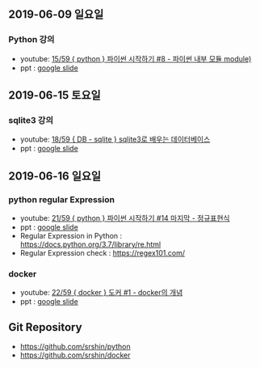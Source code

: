 ## 2019-06-09 일요일
### Python 강의
* youtube: [15/59 { python } 파이썬 시작하기 #8 - 파이썬 내부 모듈 module)](https://www.youtube.com/watch?v=nva9L7bhU_E&list=PLEOnZ6GeucBVvIKMSdobyB5EtXgPzrnxE&index=15)
* ppt : [google slide](https://www.youtube.com/redirect?event=video_description&v=MLKF1bRCw4E&q=https%3A%2F%2Fdocs.google.com%2Fpresentation%2Fd%2F1FBTVrF-che-lc5d9jIwqlqPXhXI3ndItftGNHwhkfwc%2Fedit%3Fusp%3Dsharing&redir_token=Qp7UIAloMxFviSrvishDjluBUJB8MTU1OTY0MDgwNUAxNTU5NTU0NDA1)
## 2019-06-15 토요일
### sqlite3 강의
* youtube: [18/59 { DB - sqlite } sqlite3로 배우는 데이터베이스](https://www.youtube.com/watch?v=nva9L7bhU_E&list=PLEOnZ6GeucBVvIKMSdobyB5EtXgPzrnxE&index=18)
* ppt : [google slide](https://docs.google.com/presentation/d/1r2Dpbn59jsjHpyJguRm4KEnXNThjjOGigPxNATXjkwU/edit#)
## 2019-06-16 일요일
### python regular Expression
* youtube: [21/59 { python } 파이썬 시작하기 #14 마지막 - 정규표현식](https://www.youtube.com/watch?v=b_q2nSa_M0s&list=PLEOnZ6GeucBVvIKMSdobyB5EtXgPzrnxE&index=21)
* ppt : [google slide](https://docs.google.com/presentation/d/1k9yHlVwOdJ0duXAXarDOBb2tXgdif0WhHZ6HOCg_haQ/edit#slide=id.p)
* Regular Expression in Python : https://docs.python.org/3.7/library/re.html
* Regular Expression check : https://regex101.com/
### docker
* youtube: [22/59 { docker } 도커 #1 - docker의 개념](https://www.youtube.com/watch?v=b_q2nSa_M0s&list=PLEOnZ6GeucBVvIKMSdobyB5EtXgPzrnxE&index=22)
* ppt : [google slide](https://docs.google.com/presentation/d/1GVwoLxHq0JwajKIPU8yc72flSJ6pr09ViT-XcLGcRnM/edit#)



## Git Repository
* https://github.com/srshin/python
* https://github.com/srshin/docker

